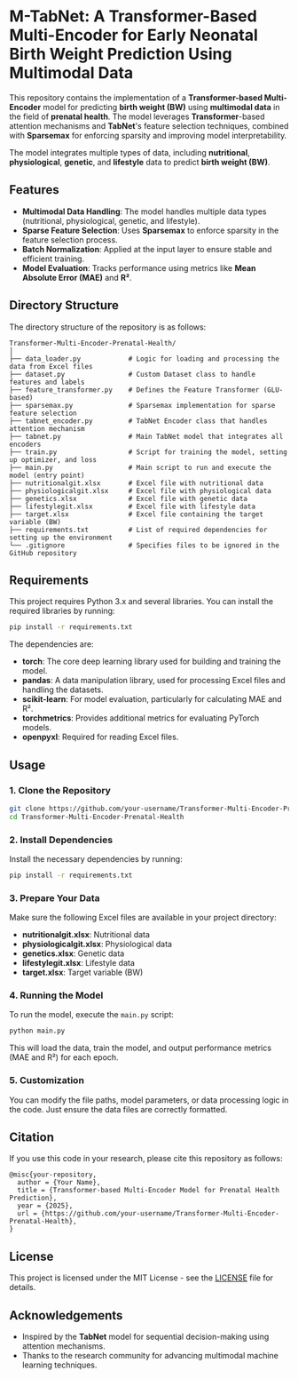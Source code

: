 
# M-TabNet: A Transformer-Based Multi-Encoder for Early Neonatal Birth Weight Prediction Using Multimodal Data

This repository contains the implementation of a **Transformer-based Multi-Encoder** model for predicting **birth weight (BW)** using **multimodal data** in the field of **prenatal health**. The model leverages **Transformer**-based attention mechanisms and **TabNet**'s feature selection techniques, combined with **Sparsemax** for enforcing sparsity and improving model interpretability.

The model integrates multiple types of data, including **nutritional**, **physiological**, **genetic**, and **lifestyle** data to predict **birth weight (BW)**.

## Features

- **Multimodal Data Handling**: The model handles multiple data types (nutritional, physiological, genetic, and lifestyle).
- **Sparse Feature Selection**: Uses **Sparsemax** to enforce sparsity in the feature selection process.
- **Batch Normalization**: Applied at the input layer to ensure stable and efficient training.
- **Model Evaluation**: Tracks performance using metrics like **Mean Absolute Error (MAE)** and **R²**.

## Directory Structure

The directory structure of the repository is as follows:

```
Transformer-Multi-Encoder-Prenatal-Health/
│
├── data_loader.py            # Logic for loading and processing the data from Excel files
├── dataset.py                # Custom Dataset class to handle features and labels
├── feature_transformer.py    # Defines the Feature Transformer (GLU-based)
├── sparsemax.py              # Sparsemax implementation for sparse feature selection
├── tabnet_encoder.py         # TabNet Encoder class that handles attention mechanism
├── tabnet.py                 # Main TabNet model that integrates all encoders
├── train.py                  # Script for training the model, setting up optimizer, and loss
├── main.py                   # Main script to run and execute the model (entry point)
├── nutritionalgit.xlsx       # Excel file with nutritional data
├── physiologicalgit.xlsx     # Excel file with physiological data
├── genetics.xlsx             # Excel file with genetic data
├── lifestylegit.xlsx         # Excel file with lifestyle data
├── target.xlsx               # Excel file containing the target variable (BW)
├── requirements.txt          # List of required dependencies for setting up the environment
└── .gitignore                # Specifies files to be ignored in the GitHub repository
```

## Requirements

This project requires Python 3.x and several libraries. You can install the required libraries by running:

```bash
pip install -r requirements.txt
```

The dependencies are:

- **torch**: The core deep learning library used for building and training the model.
- **pandas**: A data manipulation library, used for processing Excel files and handling the datasets.
- **scikit-learn**: For model evaluation, particularly for calculating MAE and R².
- **torchmetrics**: Provides additional metrics for evaluating PyTorch models.
- **openpyxl**: Required for reading Excel files.

## Usage

### 1. Clone the Repository

```bash
git clone https://github.com/your-username/Transformer-Multi-Encoder-Prenatal-Health.git
cd Transformer-Multi-Encoder-Prenatal-Health
```

### 2. Install Dependencies

Install the necessary dependencies by running:

```bash
pip install -r requirements.txt
```

### 3. Prepare Your Data

Make sure the following Excel files are available in your project directory:

- **nutritionalgit.xlsx**: Nutritional data
- **physiologicalgit.xlsx**: Physiological data
- **genetics.xlsx**: Genetic data
- **lifestylegit.xlsx**: Lifestyle data
- **target.xlsx**: Target variable (BW)

### 4. Running the Model

To run the model, execute the `main.py` script:

```bash
python main.py
```

This will load the data, train the model, and output performance metrics (MAE and R²) for each epoch.

### 5. Customization

You can modify the file paths, model parameters, or data processing logic in the code. Just ensure the data files are correctly formatted.

## Citation

If you use this code in your research, please cite this repository as follows:

```
@misc{your-repository,
  author = {Your Name},
  title = {Transformer-based Multi-Encoder Model for Prenatal Health Prediction},
  year = {2025},
  url = {https://github.com/your-username/Transformer-Multi-Encoder-Prenatal-Health},
}
```

## License

This project is licensed under the MIT License - see the [LICENSE](LICENSE) file for details.

## Acknowledgements

- Inspired by the **TabNet** model for sequential decision-making using attention mechanisms.
- Thanks to the research community for advancing multimodal machine learning techniques.
